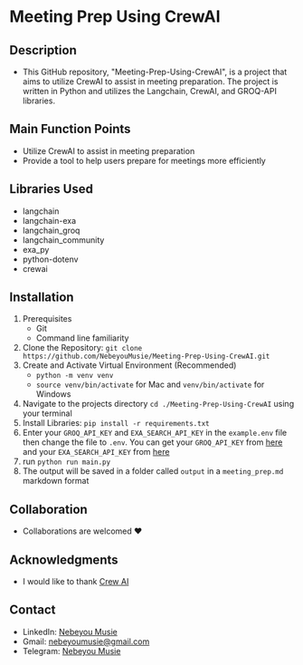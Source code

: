 # Meeting Prep Using CrewAI

## Description
- This GitHub repository, "Meeting-Prep-Using-CrewAI", is a project that aims to utilize CrewAI to assist in meeting preparation. The project is written in Python and utilizes the Langchain, CrewAI, and GROQ-API libraries.

## Main Function Points
- Utilize CrewAI to assist in meeting preparation
- Provide a tool to help users prepare for meetings more efficiently

## Libraries Used
 - langchain
 - langchain-exa
 - langchain_groq
 - langchain_community
 - exa_py
 - python-dotenv
 - crewai

## Installation
 1. Prerequisites
    - Git
    - Command line familiarity
 2. Clone the Repository: `git clone https://github.com/NebeyouMusie/Meeting-Prep-Using-CrewAI.git`
 3. Create and Activate Virtual Environment (Recommended)
    - `python -m venv venv`
    - `source venv/bin/activate` for Mac and `venv/bin/activate` for Windows
 4. Navigate to the projects directory `cd ./Meeting-Prep-Using-CrewAI` using your terminal
 5. Install Libraries: `pip install -r requirements.txt`
 6. Enter your `GROQ_API_KEY` and `EXA_SEARCH_API_KEY` in the `example.env` file then change the file to `.env`. You can get your `GROQ_API_KEY` from [here](https://console.groq.com/keys) and your `EXA_SEARCH_API_KEY` from [here](https://dashboard.exa.ai/api-keys)
 7. run `python run main.py`
 8. The output will be saved in a folder called `output` in a `meeting_prep.md` markdown format

## Collaboration
- Collaborations are welcomed ❤️

## Acknowledgments
 - I would like to thank [Crew AI](https://docs.crewai.com/)
   
## Contact
 - LinkedIn: [Nebeyou Musie](https://www.linkedin.com/in/nebeyou-musie)
 - Gmail: nebeyoumusie@gmail.com
 - Telegram: [Nebeyou Musie](https://t.me/NebeyouMusie)
